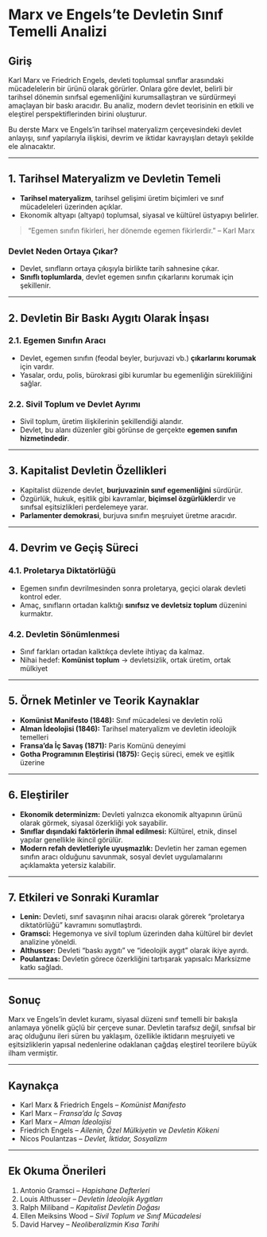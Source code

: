 # Marx ve Engels’te Devletin Sınıf Temelli Analizi

## Giriş

Karl Marx ve Friedrich Engels, devleti toplumsal sınıflar arasındaki mücadelelerin bir ürünü olarak görürler. Onlara göre devlet, belirli bir tarihsel dönemin sınıfsal egemenliğini kurumsallaştıran ve sürdürmeyi amaçlayan bir baskı aracıdır. Bu analiz, modern devlet teorisinin en etkili ve eleştirel perspektiflerinden birini oluşturur.

Bu derste Marx ve Engels’in tarihsel materyalizm çerçevesindeki devlet anlayışı, sınıf yapılarıyla ilişkisi, devrim ve iktidar kavrayışları detaylı şekilde ele alınacaktır.

---

## 1. Tarihsel Materyalizm ve Devletin Temeli

- **Tarihsel materyalizm**, tarihsel gelişimi üretim biçimleri ve sınıf mücadeleleri üzerinden açıklar.
- Ekonomik altyapı (altyapı) toplumsal, siyasal ve kültürel üstyapıyı belirler.

> “Egemen sınıfın fikirleri, her dönemde egemen fikirlerdir.” – Karl Marx

### Devlet Neden Ortaya Çıkar?

- Devlet, sınıfların ortaya çıkışıyla birlikte tarih sahnesine çıkar.
- **Sınıflı toplumlarda**, devlet egemen sınıfın çıkarlarını korumak için şekillenir.

---

## 2. Devletin Bir Baskı Aygıtı Olarak İnşası

### 2.1. Egemen Sınıfın Aracı

- Devlet, egemen sınıfın (feodal beyler, burjuvazi vb.) **çıkarlarını korumak** için vardır.
- Yasalar, ordu, polis, bürokrasi gibi kurumlar bu egemenliğin sürekliliğini sağlar.

### 2.2. Sivil Toplum ve Devlet Ayrımı

- Sivil toplum, üretim ilişkilerinin şekillendiği alandır.
- Devlet, bu alanı düzenler gibi görünse de gerçekte **egemen sınıfın hizmetindedir**.

---

## 3. Kapitalist Devletin Özellikleri

- Kapitalist düzende devlet, **burjuvazinin sınıf egemenliğini** sürdürür.
- Özgürlük, hukuk, eşitlik gibi kavramlar, **biçimsel özgürlükler**dir ve sınıfsal eşitsizlikleri perdelemeye yarar.
- **Parlamenter demokrasi**, burjuva sınıfın meşruiyet üretme aracıdır.

---

## 4. Devrim ve Geçiş Süreci

### 4.1. Proletarya Diktatörlüğü

- Egemen sınıfın devrilmesinden sonra proletarya, geçici olarak devleti kontrol eder.
- Amaç, sınıfların ortadan kalktığı **sınıfsız ve devletsiz toplum** düzenini kurmaktır.

### 4.2. Devletin Sönümlenmesi

- Sınıf farkları ortadan kalktıkça devlete ihtiyaç da kalmaz.
- Nihai hedef: **Komünist toplum** → devletsizlik, ortak üretim, ortak mülkiyet

---

## 5. Örnek Metinler ve Teorik Kaynaklar

- **Komünist Manifesto (1848):** Sınıf mücadelesi ve devletin rolü
- **Alman İdeolojisi (1846):** Tarihsel materyalizm ve devletin ideolojik temelleri
- **Fransa’da İç Savaş (1871):** Paris Komünü deneyimi
- **Gotha Programının Eleştirisi (1875):** Geçiş süreci, emek ve eşitlik üzerine

---

## 6. Eleştiriler

- **Ekonomik determinizm:** Devleti yalnızca ekonomik altyapının ürünü olarak görmek, siyasal özerkliği yok sayabilir.
- **Sınıflar dışındaki faktörlerin ihmal edilmesi:** Kültürel, etnik, dinsel yapılar genellikle ikincil görülür.
- **Modern refah devletleriyle uyuşmazlık:** Devletin her zaman egemen sınıfın aracı olduğunu savunmak, sosyal devlet uygulamalarını açıklamakta yetersiz kalabilir.

---

## 7. Etkileri ve Sonraki Kuramlar

- **Lenin:** Devleti, sınıf savaşının nihai aracısı olarak görerek “proletarya diktatörlüğü” kavramını somutlaştırdı.
- **Gramsci:** Hegemonya ve sivil toplum üzerinden daha kültürel bir devlet analizine yöneldi.
- **Althusser:** Devleti “baskı aygıtı” ve “ideolojik aygıt” olarak ikiye ayırdı.
- **Poulantzas:** Devletin görece özerkliğini tartışarak yapısalcı Marksizme katkı sağladı.

---

## Sonuç

Marx ve Engels’in devlet kuramı, siyasal düzeni sınıf temelli bir bakışla anlamaya yönelik güçlü bir çerçeve sunar. Devletin tarafsız değil, sınıfsal bir araç olduğunu ileri süren bu yaklaşım, özellikle iktidarın meşruiyeti ve eşitsizliklerin yapısal nedenlerine odaklanan çağdaş eleştirel teorilere büyük ilham vermiştir.

---

## Kaynakça

- Karl Marx & Friedrich Engels – _Komünist Manifesto_
- Karl Marx – _Fransa’da İç Savaş_
- Karl Marx – _Alman İdeolojisi_
- Friedrich Engels – _Ailenin, Özel Mülkiyetin ve Devletin Kökeni_
- Nicos Poulantzas – _Devlet, İktidar, Sosyalizm_

---

## Ek Okuma Önerileri

1. Antonio Gramsci – _Hapishane Defterleri_
2. Louis Althusser – _Devletin İdeolojik Aygıtları_
3. Ralph Miliband – _Kapitalist Devletin Doğası_
4. Ellen Meiksins Wood – _Sivil Toplum ve Sınıf Mücadelesi_
5. David Harvey – _Neoliberalizmin Kısa Tarihi_
